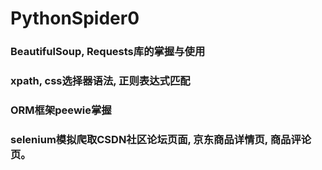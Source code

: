 # PythonSpider0

### BeautifulSoup, Requests库的掌握与使用

### xpath, css选择器语法, 正则表达式匹配

### ORM框架peewie掌握

### selenium模拟爬取CSDN社区论坛页面, 京东商品详情页, 商品评论页。
